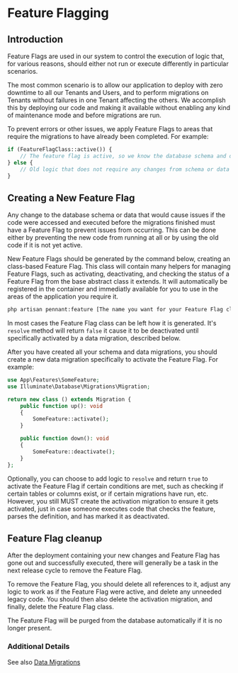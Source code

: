 # Feature Flagging

## Introduction

Feature Flags are used in our system to control the execution of logic that, for various reasons, should either not run or execute differently in particular scenarios.

The most common scenario is to allow our application to deploy with zero downtime to all our Tenants and Users, and to perform migrations on Tenants without failures in one Tenant affecting the others. We accomplish this by deploying our code and making it available without enabling any kind of maintenance mode and before migrations are run.

To prevent errors or other issues, we apply Feature Flags to areas that require the migrations to have already been completed. For example:

```php
if (FeatureFlagClass::active()) {
    // The feature flag is active, so we know the database schema and data migrations have run, and the new logic is executed here.
} else {
    // Old logic that does not require any changes from schema or data migrations is executed here.
}
```

## Creating a New Feature Flag

Any change to the database schema or data that would cause issues if the code were accessed and executed before the migrations finished must have a Feature Flag to prevent issues from occurring. This can be done either by preventing the new code from running at all or by using the old code if it is not yet active.

New Feature Flags should be generated by the command below, creating an class-based Feature Flag. This class will contain many helpers for managing Feature Flags, such as activating, deactivating, and checking the status of a Feature Flag from the base abstract class it extends. It will automatically be registered in the container and immediatly available for you to use in the areas of the application you require it.

```bash
php artisan pennant:feature [The name you want for your Feature Flag class like SomeFeature]
```

In most cases the Feature Flag class can be left how it is generated. It's `resolve` method will return `false` it cause it to be deactivated until specifically activated by a data migration, described below.

After you have created all your schema and data migrations, you should create a new data migration specifically to activate the Feature Flag. For example:

```php
use App\Features\SomeFeature;
use Illuminate\Database\Migrations\Migration;

return new class () extends Migration {
    public function up(): void
    {
        SomeFeature::activate();
    }

    public function down(): void
    {
        SomeFeature::deactivate();
    }
};
```

Optionally, you can choose to add logic to `resolve` and return `true` to activate the Feature Flag if certain conditions are met, such as checking if certain tables or columns exist, or if certain migrations have run, etc. However, you still MUST create the activation migration to ensure it gets activated, just in case someone executes code that checks the feature, parses the definition, and has marked it as deactivated.

## Feature Flag cleanup

After the deployment containing your new changes and Feature Flag has gone out and successfully executed, there will generally be a task in the next release cycle to remove the Feature Flag.

To remove the Feature Flag, you should delete all references to it, adjust any logic to work as if the Feature Flag were active, and delete any unneeded legacy code. You should then also delete the activation migration, and finally, delete the Feature Flag class.

The Feature Flag will be purged from the database automatically if it is no longer present.

### Additional Details

See also [Data Migrations](./data-migrations.md)
